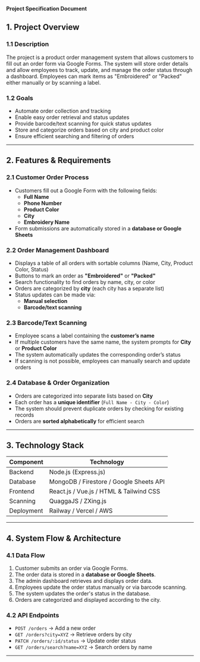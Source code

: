 **Project Specification Document**

## **1. Project Overview**
### **1.1 Description**
The project is a product order management system that allows customers to fill out an order form via Google Forms. The system will store order details and allow employees to track, update, and manage the order status through a dashboard. Employees can mark items as "Embroidered" or "Packed" either manually or by scanning a label.

### **1.2 Goals**
- Automate order collection and tracking
- Enable easy order retrieval and status updates
- Provide barcode/text scanning for quick status updates
- Store and categorize orders based on city and product color
- Ensure efficient searching and filtering of orders

---

## **2. Features & Requirements**
### **2.1 Customer Order Process**
- Customers fill out a Google Form with the following fields:
  - **Full Name**
  - **Phone Number**
  - **Product Color**
  - **City**
  - **Embroidery Name**
- Form submissions are automatically stored in a **database or Google Sheets**

### **2.2 Order Management Dashboard**
- Displays a table of all orders with sortable columns (Name, City, Product Color, Status)
- Buttons to mark an order as **"Embroidered"** or **"Packed"**
- Search functionality to find orders by name, city, or color
- Orders are categorized by **city** (each city has a separate list)
- Status updates can be made via:
  - **Manual selection**
  - **Barcode/text scanning**
  
### **2.3 Barcode/Text Scanning**
- Employee scans a label containing the **customer’s name**
- If multiple customers have the same name, the system prompts for **City** or **Product Color**
- The system automatically updates the corresponding order’s status
- If scanning is not possible, employees can manually search and update orders

### **2.4 Database & Order Organization**
- Orders are categorized into separate lists based on **City**
- Each order has a **unique identifier** (`Full Name - City - Color`)
- The system should prevent duplicate orders by checking for existing records
- Orders are **sorted alphabetically** for efficient search

---

## **3. Technology Stack**
| Component   | Technology |
|------------|-----------|
| Backend    | Node.js (Express.js) |
| Database   | MongoDB / Firestore / Google Sheets API |
| Frontend   | React.js / Vue.js / HTML & Tailwind CSS |
| Scanning   | QuaggaJS / ZXing.js |
| Deployment | Railway / Vercel / AWS |

---

## **4. System Flow & Architecture**
### **4.1 Data Flow**
1. Customer submits an order via Google Forms.
2. The order data is stored in a **database or Google Sheets**.
3. The admin dashboard retrieves and displays order data.
4. Employees update the order status manually or via barcode scanning.
5. The system updates the order's status in the database.
6. Orders are categorized and displayed according to the city.

### **4.2 API Endpoints**
- `POST /orders` → Add a new order
- `GET /orders?city=XYZ` → Retrieve orders by city
- `PATCH /orders/:id/status` → Update order status
- `GET /orders/search?name=XYZ` → Search orders by name

---



